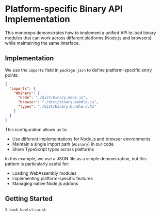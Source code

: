 
# Platform-specific Binary API Implementation

This monorepo demonstrates how to implement a unified API to load binary modules that can work across different platforms (Node.js and browsers) while maintaining the same interface.

## Implementation

We use the `imports` field in `package.json` to define platform-specific entry points:

```json
{
  "imports": {
    "#binary": {
      "node": "./dist/binary.node.js",
      "browser": "./dist/binary.bundle.js",
      "types": "./dist/binary.bundle.d.ts"
    }
  }
}
```

This configuration allows us to:

- Use different implementations for Node.js and browser environments
- Maintain a single import path (`#binary`) in our code
- Share TypeScript types across platforms

In this example, we use a JSON file as a simple demonstration, but this pattern is particularly useful for:

- Loading WebAssembly modules
- Implementing platform-specific features
- Managing native Node.js addons

## Getting Started

```shell
$ bash bootstrap.sh
```
